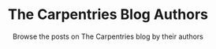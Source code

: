 ---
title: The Carpentries Blog Authors
subtitle: Browse the posts on The Carpentries blog by their authors
---